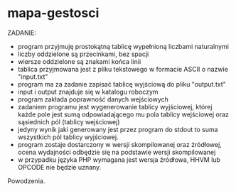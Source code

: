 # mapa-gestosci

ZADANIE:

- program przyjmuję prostokątną tablicę wypełnioną liczbami naturalnymi
- liczby oddzielone są przecinkami, bez spacji
- wiersze oddzielone są znakami końca linii
- tablica przyjmowana jest z pliku tekstowego w formacie ASCII o nazwie "input.txt"
- program ma za zadanie zapisać tablicę wyjściową do pliku "output.txt"
- input i output znajduje się w katalogu roboczym
- program zakłada poprawność danych wejściowych
- zadaniem programu jest wygenerowanie tablicy wyjściowej, której każde pole jest
sumą odpowiadającego mu pola tablicy wejściowej oraz sąsiednich pól (tablicy wejściowej)
- jedyny wynik jaki generowany jest przez program do stdout to suma wszystkich pól
tablicy wyjściowej.
- program zostaje dostarczony w wersji skompilowanej oraz źródłowej,
ocena wydajności odbędzie się na podstawie wersji skompilowanej
- w przypadku języka PHP wymagana jest wersja źródłowa, HHVM lub OPCODE
nie będzie uznany.

Powodzenia.
